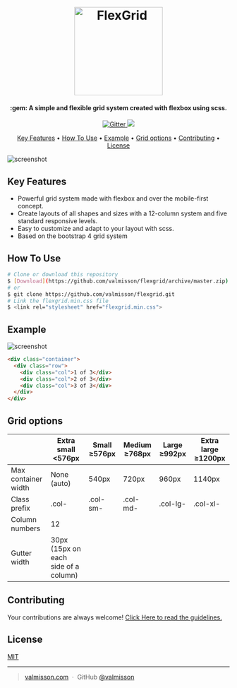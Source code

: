 
<h1 align="center">
  <br>
  <a href="linkSiteHere"><img src="https://cdn1.imggmi.com/uploads/2019/1/17/5fdb0441762f4b6542bf2d1988e8a1a7-full.png" alt="FlexGrid" width="200"></a>
  <br>
</h1>

<h4 align="center">:gem: A simple and flexible grid system created with flexbox using scss.</h4>

<p align="center">
  <a href="https://badge.fury.io/js/electron-markdownify">
    <img src="https://badge.fury.io/js/electron-markdownify.svg"
         alt="Gitter">
  </a>
  <a href="https://www.paypal.me/AmitMerchant">
    <img src="https://img.shields.io/badge/$-donate-ff69b4.svg?maxAge=2592000&amp;style=flat">
  </a>
</p>

<p align="center">
  <a href="#key-features">Key Features</a> •
  <a href="#how-to-use">How To Use</a> •
  <a href="#example">Example</a> •
  <a href="#grid-options">Grid options</a> •
  <a href="#contributing">Contributing</a> •
  <a href="#license">License</a>
</p>

![screenshot](https://cdn1.imggmi.com/uploads/2019/1/17/f59cfc38b17561efbdf35da37b296ca8-full.png)

## Key Features

* Powerful grid system made with flexbox and over the mobile-first concept.
* Create layouts of all shapes and sizes with a 12-column system and five standard responsive levels.
* Easy to customize and adapt to your layout with scss.
* Based on the bootstrap 4 grid system

## How To Use

```bash
# Clone or download this repository
$ [Download](https://github.com/valmisson/flexgrid/archive/master.zip)
# or
$ git clone https://github.com/valmisson/flexgrid.git
# Link the flexgrid.min.css file
$ <link rel="stylesheet" href="flexgrid.min.css">
```

## Example

![screenshot](https://cdn1.imggmi.com/uploads/2019/1/18/5b744bc8443ceb9313f69ca2c8700782-full.png)

```html
<div class="container">
  <div class="row">
    <div class="col">1 of 3</div>
    <div class="col">2 of 3</div>
    <div class="col">3 of 3</div>
  </div>
</div>
```

## Grid options

| | Extra small <576px  | Small ≥576px | Medium ≥768px | Large ≥992px | Extra large ≥1200px |
| --- | --- | --- | --- | --- | --- |
| Max container width | None (auto) | 540px | 720px | 960px | 1140px      |
| Class prefix | .col- | .col-sm- | .col-md- | .col-lg- | .col-xl- |
| Column numbers | 12
| Gutter width | 30px (15px on each side of a column)

## Contributing
Your contributions are always welcome! [Click Here to read the guidelines.](https://github.com/valmisson/flexgrid/blob/master/CONTRIBUTING.md)


## License

[MIT](https://github.com/valmisson/flexgrid/blob/master/LICENSE)

---

> [valmisson.com](https://valmisson.com) &nbsp;&middot;&nbsp;
> GitHub [@valmisson](https://github.com/valmisson)
